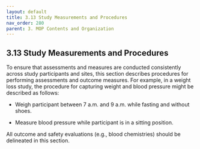 ```yaml
---
layout: default
title: 3.13 Study Measurements and Procedures
nav_order: 280
parent: 3. MOP Contents and Organization
---
```


## 3.13 Study Measurements and Procedures

To ensure that assessments and measures are conducted consistently
across study participants and sites, this section describes procedures
for performing assessments and outcome measures. For example, in a
weight loss study, the procedure for capturing weight and blood pressure
might be described as follows:

-   Weigh participant between 7 a.m. and 9 a.m. while fasting and
    without shoes.

-   Measure blood pressure while participant is in a sitting position.

All outcome and safety evaluations (e.g., blood chemistries) should be
delineated in this section.

